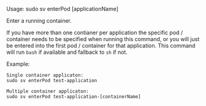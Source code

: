 Usage: sudo sv enterPod [applicationName]

Enter a running container.

If you have more than one contianer per application the specific pod / container needs to be specified when running this command, or you will just be entered into the first pod / container for that application.  This command will run `bash` if available and fallback to `sh` if not.

Example:
```
Single container applicaton:
sudo sv enterPod test-application

Multiple container applicaton:
sudo sv enterPod test-application-[containerName]
```